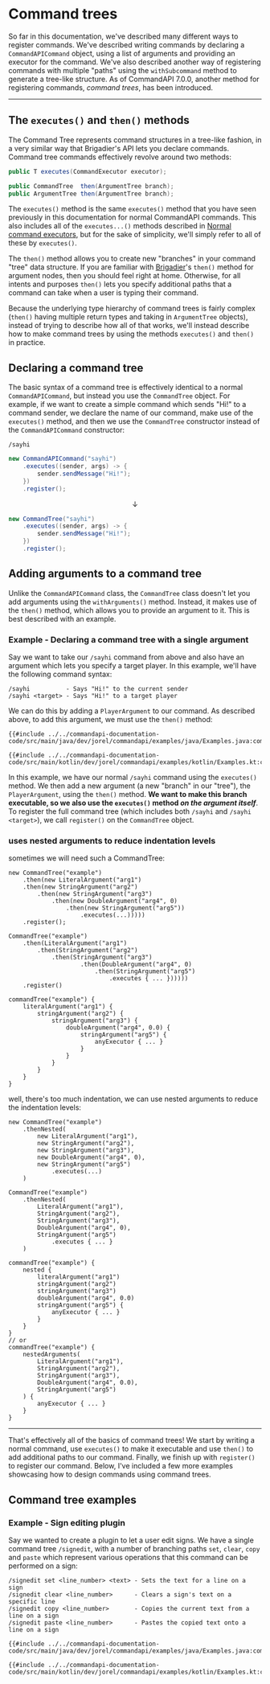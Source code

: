 # Command trees

So far in this documentation, we've described many different ways to register commands. We've described writing commands by declaring a `CommandAPICommand` object, using a list of arguments and providing an executor for the command. We've also described another way of registering commands with multiple "paths" using the `withSubcommand` method to generate a tree-like structure. As of CommandAPI 7.0.0, another method for registering commands, _command trees_, has been introduced.

-----

## The `executes()` and `then()` methods

The Command Tree represents command structures in a tree-like fashion, in a very similar way that Brigadier's API lets you declare commands. Command tree commands effectively revolve around two methods:

```java
public T executes(CommandExecutor executor);

public CommandTree  then(ArgumentTree branch);
public ArgumentTree then(ArgumentTree branch);
```

The `executes()` method is the same `executes()` method that you have seen previously in this documentation for normal CommandAPI commands. This also includes all of the `executes...()` methods described in [Normal command executors](./normalexecutors.md#restricting-who-can-run-your-command), but for the sake of simplicity, we'll simply refer to all of these by `executes()`.

The `then()` method allows you to create new "branches" in your command "tree" data structure. If you are familiar with [Brigadier](https://github.com/Mojang/brigadier)'s `then()` method for argument nodes, then you should feel right at home. Otherwise, for all intents and purposes `then()` lets you specify additional paths that a command can take when a user is typing their command.

Because the underlying type hierarchy of command trees is fairly complex (`then()` having multiple return types and taking in `ArgumentTree` objects), instead of trying to describe how all of that works, we'll instead describe how to make command trees by using the methods `executes()` and `then()` in practice.

## Declaring a command tree

The basic syntax of a command tree is effectively identical to a normal `CommandAPICommand`, but instead you use the `CommandTree` object. For example, if we want to create a simple command which sends "Hi!" to a command sender, we declare the name of our command, make use of the `executes()` method, and then we use the `CommandTree` constructor instead of the `CommandAPICommand` constructor:

```mccmd
/sayhi
```

```java
new CommandAPICommand("sayhi")
    .executes((sender, args) -> {
        sender.sendMessage("Hi!");
    })
    .register();
```

$$\downarrow$$

```java
new CommandTree("sayhi")
    .executes((sender, args) -> {
        sender.sendMessage("Hi!");
    })
    .register();
```

## Adding arguments to a command tree

Unlike the `CommandAPICommand` class, the `CommandTree` class doesn't let you add arguments using the `withArguments()` method. Instead, it makes use of the `then()` method, which allows you to provide an argument to it. This is best described with an example.

<div class="example">

### Example - Declaring a command tree with a single argument

Say we want to take our `/sayhi` command from above and also have an argument which lets you specify a target player. In this example, we'll have the following command syntax:

```mccmd
/sayhi          - Says "Hi!" to the current sender
/sayhi <target> - Says "Hi!" to a target player
```

We can do this by adding a `PlayerArgument` to our command. As described above, to add this argument, we must use the `then()` method:

<div class="multi-pre">

```java,Java
{{#include ../../commandapi-documentation-code/src/main/java/dev/jorel/commandapi/examples/java/Examples.java:commandTrees1}}
```

```kotlin,Kotlin
{{#include ../../commandapi-documentation-code/src/main/kotlin/dev/jorel/commandapi/examples/kotlin/Examples.kt:commandTrees1}}
```

</div>

In this example, we have our normal `/sayhi` command using the `executes()` method. We then add a new argument (a new "branch" in our "tree"), the `PlayerArgument`, using the `then()` method. **We want to make this branch executable, so we also use the `executes()` method _on the argument itself_**. To register the full command tree (which includes both `/sayhi` and `/sayhi <target>`), we call `register()` on the `CommandTree` object.

</div>

### uses nested arguments to reduce indentation levels

sometimes we will need such a CommandTree:

<div class="multi-pre">

```java,Java
new CommandTree("example")
    .then(new LiteralArgument("arg1")
    .then(new StringArgument("arg2")
        .then(new StringArgument("arg3")
            .then(new DoubleArgument("arg4", 0)
                .then(new StringArgument("arg5"))
                    .executes(...)))))
    .register();
```

```kotlin,Kotlin
CommandTree("example")
    .then(LiteralArgument("arg1")
        .then(StringArgument("arg2")
            .then(StringArgument("arg3")
                    .then(DoubleArgument("arg4", 0)
                        .then(StringArgument("arg5")
                            .executes { ... })))))
    .register()
```

```kotlin,Kotlin DSL
commandTree("example") {
    literalArgument("arg1") {
        stringArgument("arg2") {
            stringArgument("arg3") {
                doubleArgument("arg4", 0.0) {
                    stringArgument("arg5") {
                        anyExecutor { ... }
                    }
                }
            }
        }
    }
}
```

</div>

well, there's too much indentation, we can use nested arguments to reduce the indentation levels:

<div class="multi-pre">

```java,Java
new CommandTree("example")
    .thenNested(
        new LiteralArgument("arg1"),
        new StringArgument("arg2"),
        new StringArgument("arg3"),
        new DoubleArgument("arg4", 0),
        new StringArgument("arg5")
            .executes(...)
    ) 
```

```kotlin,Kotlin
CommandTree("example")
    .thenNested(
        LiteralArgument("arg1"),
        StringArgument("arg2"),
        StringArgument("arg3"),
        DoubleArgument("arg4", 0),
        StringArgument("arg5")
            .executes { ... }
    )
```

```kotlin,Kotlin DSL
commandTree("example") {
    nested {
        literalArgument("arg1")
        stringArgument("arg2")
        stringArgument("arg3")
        doubleArgument("arg4", 0.0)
        stringArgument("arg5") {
            anyExecutor { ... }
        }
    }
}
// or
commandTree("example") {
    nestedArguments(
        LiteralArgument("arg1"),
        StringArgument("arg2"),
        StringArgument("arg3"),
        DoubleArgument("arg4", 0.0),
        StringArgument("arg5")
    ) {
        anyExecutor { ... }
    }
}
```

</div>

-----

That's effectively all of the basics of command trees! We start by writing a normal command, use `executes()` to make it executable and use `then()` to add additional paths to our command. Finally, we finish up with `register()` to register our command. Below, I've included a few more examples showcasing how to design commands using command trees.

## Command tree examples

<div class="example">

### Example - Sign editing plugin

Say we wanted to create a plugin to let a user edit signs. We have a single command tree `/signedit`, with a number of branching paths `set`, `clear`, `copy` and `paste` which represent various operations that this command can be performed on a sign:

```mccmd
/signedit set <line_number> <text> - Sets the text for a line on a sign
/signedit clear <line_number>      - Clears a sign's text on a specific line
/signedit copy <line_number>       - Copies the current text from a line on a sign
/signedit paste <line_number>      - Pastes the copied text onto a line on a sign
```

<div class="multi-pre">

```java,Java
{{#include ../../commandapi-documentation-code/src/main/java/dev/jorel/commandapi/examples/java/Examples.java:commandTrees2}}
```

```kotlin,Kotlin
{{#include ../../commandapi-documentation-code/src/main/kotlin/dev/jorel/commandapi/examples/kotlin/Examples.kt:commandTrees2}}
```

</div>

</div>
